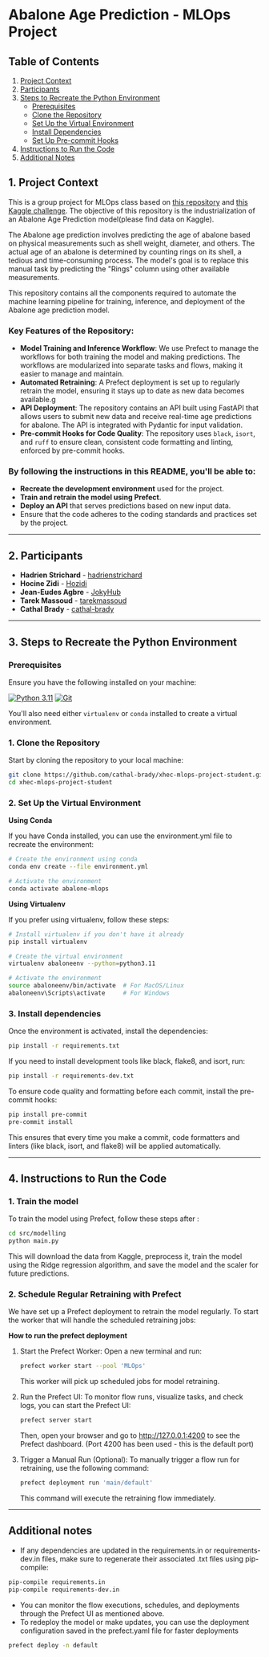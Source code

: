 # Abalone Age Prediction - MLOps Project

## Table of Contents
1. [Project Context](#1-project-context)
2. [Participants](#2-participants)
3. [Steps to Recreate the Python Environment](#3-steps-to-recreate-the-python-environment)
    - [Prerequisites](#prerequisites)
    - [Clone the Repository](#1-clone-the-repository)
    - [Set Up the Virtual Environment](#2-set-up-the-virtual-environment)
    - [Install Dependencies](#3-install-dependencies)
    - [Set Up Pre-commit Hooks](#4-set-up-pre-commit-hooks)
4. [Instructions to Run the Code](#4-instructions-to-run-the-code)
5. [Additional Notes](#additional-notes)

## 1. Project Context

This is a group project for MLOps class based on [this repository](https://github.com/artefactory/xhec-mlops-project-student) and [this Kaggle challenge](https://www.kaggle.com/datasets/rodolfomendes/abalone-dataset). The objective of this repository is the industrialization of an Abalone Age Prediction model(please find data on Kaggle).

The Abalone age prediction involves predicting the age of abalone based on physical measurements such as shell weight, diameter, and others. The actual age of an abalone is determined by counting rings on its shell, a tedious and time-consuming process. The model's goal is to replace this manual task by predicting the "Rings" column using other available measurements.

This repository contains all the components required to automate the machine learning pipeline for training, inference, and deployment of the Abalone age prediction model.

### Key Features of the Repository:
- **Model Training and Inference Workflow**: We use Prefect to manage the workflows for both training the model and making predictions. The workflows are modularized into separate tasks and flows, making it easier to manage and maintain.
- **Automated Retraining**: A Prefect deployment is set up to regularly retrain the model, ensuring it stays up to date as new data becomes available.g
- **API Deployment**: The repository contains an API built using FastAPI that allows users to submit new data and receive real-time age predictions for abalone. The API is integrated with Pydantic for input validation.
- **Pre-commit Hooks for Code Quality**: The repository uses `black`, `isort`, and `ruff` to ensure clean, consistent code formatting and linting, enforced by pre-commit hooks.

### By following the instructions in this README, you'll be able to:
- **Recreate the development environment** used for the project.
- **Train and retrain the model using Prefect**.
- **Deploy an API** that serves predictions based on new input data.
- Ensure that the code adheres to the coding standards and practices set by the project.

---

## 2. Participants

- **Hadrien Strichard** - [hadrienstrichard](https://github.com/hadrienstrichard)
- **Hocine Zidi** - [Hozidi](https://github.com/Hozidi)
- **Jean-Eudes Agbre** - [JokyHub](https://github.com/JokyHub)
- **Tarek Massoud** - [tarekmassoud](https://github.com/tarekmassoud)
- **Cathal Brady** - [cathal-brady](https://github.com/cathal-brady)

---

## 3. Steps to Recreate the Python Environment

### Prerequisites

Ensure you have the following installed on your machine:

[![Python 3.11](https://img.shields.io/badge/Python-3.11-blue)](https://www.python.org/downloads/release/python-3110/)
[![Git](https://img.shields.io/badge/Git-Installed-green)](https://git-scm.com/downloads)

You'll also need either `virtualenv` or `conda` installed to create a virtual environment.

### 1. Clone the Repository

Start by cloning the repository to your local machine:

```bash
git clone https://github.com/cathal-brady/xhec-mlops-project-student.git
cd xhec-mlops-project-student
```

### 2. Set Up the Virtual Environment

**Using Conda**

If you have Conda installed, you can use the environment.yml file to recreate the environment:

```bash
# Create the environment using conda
conda env create --file environment.yml

# Activate the environment
conda activate abalone-mlops
```

**Using Virtualenv**

If you prefer using virtualenv, follow these steps:

```bash
# Install virtualenv if you don't have it already
pip install virtualenv

# Create the virtual environment
virtualenv abaloneenv --python=python3.11

# Activate the environment
source abaloneenv/bin/activate  # For MacOS/Linux
abaloneenv\Scripts\activate     # For Windows
```

### 3. Install dependencies

Once the environment is activated, install the dependencies:

```bash
pip install -r requirements.txt
```

If you need to install development tools like black, flake8, and isort, run:

```bash
pip install -r requirements-dev.txt
```

To ensure code quality and formatting before each commit, install the pre-commit hooks:

```bash
pip install pre-commit
pre-commit install
```
This ensures that every time you make a commit, code formatters and linters (like black, isort, and flake8) will be applied automatically.

---

## 4. Instructions to Run the Code

### 1. Train the model

To train the model using Prefect, follow these steps after :

```bash
cd src/modelling
python main.py
```

This will download the data from Kaggle, preprocess it, train the model using the Ridge regression algorithm, and save the model and the scaler for future predictions.

### 2. Schedule Regular Retraining with Prefect
We have set up a Prefect deployment to retrain the model regularly. To start the worker that will handle the scheduled retraining jobs:

**How to run the prefect deployment**

1. Start the Prefect Worker:
    Open a new terminal and run:

    ```bash
    prefect worker start --pool 'MLOps'
    ```

    This worker will pick up scheduled jobs for model retraining.

2. Run the Prefect UI:
    To monitor flow runs, visualize tasks, and check logs, you can start the Prefect UI:

    ```bash
    prefect server start
    ```

    Then, open your browser and go to http://127.0.0.1:4200 to see the Prefect dashboard.
    (Port 4200 has been used - this is the default port)

3. Trigger a Manual Run (Optional):
    To manually trigger a flow run for retraining, use the following command:

    ```bash
    prefect deployment run 'main/default'
    ```

    This command will execute the retraining flow immediately.

---

## Additional notes

- If any dependencies are updated in the requirements.in or requirements-dev.in files, make sure to regenerate their associated .txt files using pip-compile:

```bash
pip-compile requirements.in
pip-compile requirements-dev.in
```

- You can monitor the flow executions, schedules, and deployments through the Prefect UI as mentioned above.
- To redeploy the model or make updates, you can use the deployment configuration saved in the prefect.yaml file for faster deployments

```bash
prefect deploy -n default
```
